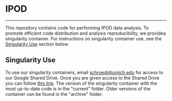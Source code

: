 # IPOD
----

This repository contains code for performing IPOD data analysis.
To promote efficient code distribution and analysis reproducibility,
we providea singularity container. For instructions on singularity
container use, see the [Singularity Use](#singularity-use) section below.

## Singularity Use

To use our singularity containers, email schroedj@umich.edu for access to
our Google Shared Drive. Once you are given access to the Shared Drive
you can follow [this link][singularity-link]. The version of the singularity
container with the most up-to-date code is in the "current" folder. Older
versions of the container can be found in the "archive" folder.

[singularity-link]: https://drive.google.com/drive/folders/1k85Ew32F2Ek36yjEVvLss4OWv_EE7rUv?usp=sharing
